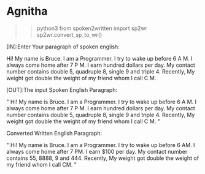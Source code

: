# Agnitha
 >>python3
 >>from spoken2written import sp2wr
 >>sp2wr.convert_sp_to_wr()
 >>
 [IN]:Enter Your paragraph of spoken english:
 
 Hi! My name is Bruce. I am a Programmer. I try to wake up before 6 A M. I always come home after 7 P M. I earn hundred 		dollars per day. My contact number contains double 5, quadruple 8, single 9 and triple 4. Recently, My weight got double 	 the weight of my friend whom I call C M. 
 
 [OUT]:The input Spoken English Paragraph: 
 
 " Hi! My name is Bruce. I am a Programmer. I try to wake up before 6 A M. I always come home after 7 P M. I earn hundred 	  dollars per day. My contact number contains double 5, quadruple 8, single 9 and triple 4. Recently, My weight got double    	       the weight of my friend whom I call C M. "
 	
  Converted Written English Paragraph: 
  
  " Hi! My name is Bruce. I am a Programmer. I try to wake up before 6 AM. I always come home after 7 PM. I earn $100 per 	    day. My contact number contains 55, 8888, 9 and 444. Recently, My weight got double the weight of my friend whom I      	       call CM. "
